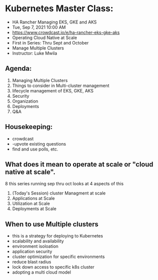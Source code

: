 # Kubernetes Master Class: 
* HA Rancher Managing EKS, GKE and AKS
* Tue, Sep 7, 2021 10:00 AM
* https://www.crowdcast.io/e/ha-rancher-eks-gke-aks
* Operating Cloud Native at Scale 
* First in Series: Thru Sept and October 
* Manage Multiple Clusters 
* Instructor: Luke Mwila 

## Agenda: 
1. Managing Multiple Clusters 
2. Things to consider in Multi-cluster management 
3. lifecycle management of EKS, GKE, AKS 
4. Security 
5. Organization
6. Deployments 
7. Q&A 


## Housekeeping:  
* crowdcast
* -upvote existing questions
* find and use polls, etc. 

## What does it mean to operate at scale or "cloud native at scale". 
8 this series running sep thru oct looks at 4 aspects of this
1. (Today's Session) cluster Managment at scale 
2. Applications at Scale 
3. Utilization at Scale 
4. Deployments at Scale 


## When to use Multiple clusters 
- this is a strategy for deploying to Kubernetes 
- scalability and availability 
- environment isoloation 
- application security 
- cluster optimization for specific environments 
- reduce blast radius 
- lock down access to specific k8s cluster 
- adopting a multi cloud model 


